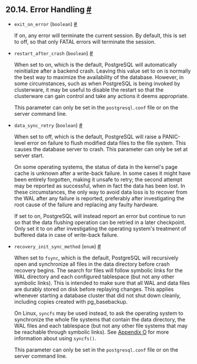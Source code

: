 ## 20.14. Error Handling [#](#RUNTIME-CONFIG-ERROR-HANDLING)

* `exit_on_error` (`boolean`) [#](#GUC-EXIT-ON-ERROR)

    If on, any error will terminate the current session. By default, this is set to off, so that only FATAL errors will terminate the session.

* `restart_after_crash` (`boolean`) [#](#GUC-RESTART-AFTER-CRASH)

    When set to on, which is the default, PostgreSQL will automatically reinitialize after a backend crash. Leaving this value set to on is normally the best way to maximize the availability of the database. However, in some circumstances, such as when PostgreSQL is being invoked by clusterware, it may be useful to disable the restart so that the clusterware can gain control and take any actions it deems appropriate.

    This parameter can only be set in the `postgresql.conf` file or on the server command line.

* `data_sync_retry` (`boolean`) [#](#GUC-DATA-SYNC-RETRY)

    When set to off, which is the default, PostgreSQL will raise a PANIC-level error on failure to flush modified data files to the file system. This causes the database server to crash. This parameter can only be set at server start.

    On some operating systems, the status of data in the kernel's page cache is unknown after a write-back failure. In some cases it might have been entirely forgotten, making it unsafe to retry; the second attempt may be reported as successful, when in fact the data has been lost. In these circumstances, the only way to avoid data loss is to recover from the WAL after any failure is reported, preferably after investigating the root cause of the failure and replacing any faulty hardware.

    If set to on, PostgreSQL will instead report an error but continue to run so that the data flushing operation can be retried in a later checkpoint. Only set it to on after investigating the operating system's treatment of buffered data in case of write-back failure.

* `recovery_init_sync_method` (`enum`) [#](#GUC-RECOVERY-INIT-SYNC-METHOD)

    When set to `fsync`, which is the default, PostgreSQL will recursively open and synchronize all files in the data directory before crash recovery begins. The search for files will follow symbolic links for the WAL directory and each configured tablespace (but not any other symbolic links). This is intended to make sure that all WAL and data files are durably stored on disk before replaying changes. This applies whenever starting a database cluster that did not shut down cleanly, including copies created with pg\_basebackup.

    On Linux, `syncfs` may be used instead, to ask the operating system to synchronize the whole file systems that contain the data directory, the WAL files and each tablespace (but not any other file systems that may be reachable through symbolic links). See [Appendix O](syncfs.html "Appendix O. syncfs() Caveats") for more information about using `syncfs()`.

    This parameter can only be set in the `postgresql.conf` file or on the server command line.